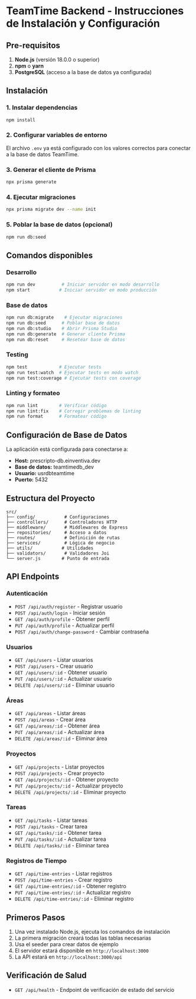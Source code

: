 # TeamTime Backend - Instrucciones de Instalación y Configuración

## Pre-requisitos

1. **Node.js** (versión 18.0.0 o superior)
2. **npm** o **yarn**
3. **PostgreSQL** (acceso a la base de datos ya configurada)

## Instalación

### 1. Instalar dependencias
```bash
npm install
```

### 2. Configurar variables de entorno
El archivo `.env` ya está configurado con los valores correctos para conectar a la base de datos TeamTime.

### 3. Generar el cliente de Prisma
```bash
npx prisma generate
```

### 4. Ejecutar migraciones
```bash
npx prisma migrate dev --name init
```

### 5. Poblar la base de datos (opcional)
```bash
npm run db:seed
```

## Comandos disponibles

### Desarrollo
```bash
npm run dev          # Iniciar servidor en modo desarrollo
npm start           # Iniciar servidor en modo producción
```

### Base de datos
```bash
npm run db:migrate    # Ejecutar migraciones
npm run db:seed      # Poblar base de datos
npm run db:studio    # Abrir Prisma Studio
npm run db:generate  # Generar cliente Prisma
npm run db:reset     # Resetear base de datos
```

### Testing
```bash
npm test            # Ejecutar tests
npm run test:watch  # Ejecutar tests en modo watch
npm run test:coverage # Ejecutar tests con coverage
```

### Linting y formateo
```bash
npm run lint        # Verificar código
npm run lint:fix    # Corregir problemas de linting
npm run format      # Formatear código
```

## Configuración de Base de Datos

La aplicación está configurada para conectarse a:
- **Host:** prescripto-db.einventiva.dev
- **Base de datos:** teamtimedb_dev
- **Usuario:** usrdbteamtime
- **Puerto:** 5432

## Estructura del Proyecto

```
src/
├── config/           # Configuraciones
├── controllers/      # Controladores HTTP
├── middleware/       # Middlewares de Express
├── repositories/     # Acceso a datos
├── routes/           # Definición de rutas
├── services/         # Lógica de negocio
├── utils/           # Utilidades
├── validators/       # Validadores Joi
└── server.js        # Punto de entrada
```

## API Endpoints

### Autenticación
- `POST /api/auth/register` - Registrar usuario
- `POST /api/auth/login` - Iniciar sesión
- `GET /api/auth/profile` - Obtener perfil
- `PUT /api/auth/profile` - Actualizar perfil
- `POST /api/auth/change-password` - Cambiar contraseña

### Usuarios
- `GET /api/users` - Listar usuarios
- `POST /api/users` - Crear usuario
- `GET /api/users/:id` - Obtener usuario
- `PUT /api/users/:id` - Actualizar usuario
- `DELETE /api/users/:id` - Eliminar usuario

### Áreas
- `GET /api/areas` - Listar áreas
- `POST /api/areas` - Crear área
- `GET /api/areas/:id` - Obtener área
- `PUT /api/areas/:id` - Actualizar área
- `DELETE /api/areas/:id` - Eliminar área

### Proyectos
- `GET /api/projects` - Listar proyectos
- `POST /api/projects` - Crear proyecto
- `GET /api/projects/:id` - Obtener proyecto
- `PUT /api/projects/:id` - Actualizar proyecto
- `DELETE /api/projects/:id` - Eliminar proyecto

### Tareas
- `GET /api/tasks` - Listar tareas
- `POST /api/tasks` - Crear tarea
- `GET /api/tasks/:id` - Obtener tarea
- `PUT /api/tasks/:id` - Actualizar tarea
- `DELETE /api/tasks/:id` - Eliminar tarea

### Registros de Tiempo
- `GET /api/time-entries` - Listar registros
- `POST /api/time-entries` - Crear registro
- `GET /api/time-entries/:id` - Obtener registro
- `PUT /api/time-entries/:id` - Actualizar registro
- `DELETE /api/time-entries/:id` - Eliminar registro

## Primeros Pasos

1. Una vez instalado Node.js, ejecuta los comandos de instalación
2. La primera migración creará todas las tablas necesarias
3. Usa el seeder para crear datos de ejemplo
4. El servidor estará disponible en `http://localhost:3000`
5. La API estará en `http://localhost:3000/api`

## Verificación de Salud

- `GET /api/health` - Endpoint de verificación de estado del servicio
